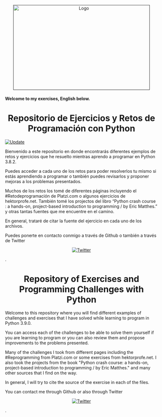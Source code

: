 <div align="center">
	<a href="">
		<img src="https://media.bitdegree.org/storage/media/images/2018/11/10-Tips-To-Learn-Python.jpg" alt="Logo" height="280" width="450">
	</a>
</div>



#### Welcome to my exercises, English below.

<div align="center">
	<h1> Repositorio de Ejercicios y Retos de Programación con Python </h1>
</div>

<a href="#changelog">
		<img src="https://img.shields.io/badge/update-November2020-yellowgreen.svg" alt="Update">
	</a>

Bienvenido a este repositorio en donde encontrarás diferentes ejemplos de retos y ejercicios que he resuelto mientras aprendo a programar en Python 3.8.2.

Puedes acceder a cada uno de los retos para poder resolverlos tu mismo si estás aprendiendo a programar o también puedes revisarlos y proponer mejoras a los problemas presentados.

Muchos de los retos los tomé de diferentes páginas incluyendo el #Retodeprogramación de Platzi.com o algunos ejercicios de hektorprofe.net. También tomé los projectos del libro “Python crash course : a hands-on, project-based introduction to programming / by Eric Matthes.” y otras tantas fuentes que me encuentre en el camino.

En general, trataré de citar la fuente del ejercicio en cada uno de los archivos.

Puedes ponerte en contacto conmigo a través de Github o también a través de Twitter <div align="center">
	<a href="https://twitter.com/intent/follow?screen_name=ODCenteno">
		<img src="https://img.shields.io/twitter/follow/ODCenteno.svg?style=social" alt="Twitter">
	</a>
</div>.

<div align="center">
	<h1> Repository of Exercises and Programming Challenges with Python  </h1>
</div>


Welcome to this repository where you will find different examples of challenges and exercises that I have solved while learning to program in Python 3.9.0.

You can access each of the challenges to be able to solve them yourself if you are learning to program or you can also review them and propose improvements to the problems presented.

Many of the challenges I took from different pages including the #Reprogramming from Platzi.com or some exercises from hektorprofe.net. I also took the projects from the book "Python crash course: a hands-on, project-based introduction to programming / by Eric Matthes." and many other sources that I find on the way.

In general, I will try to cite the source of the exercise in each of the files.

You can contact me through Github or also through Twitter <div align="center">
	<a href="https://twitter.com/intent/follow?screen_name=ODCenteno">
		<img src="https://img.shields.io/twitter/follow/ODCenteno.svg?style=social" alt="Twitter">
	</a>
</div>.